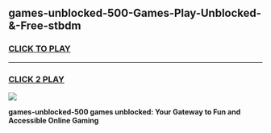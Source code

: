 
## games-unblocked-500-Games-Play-Unblocked-&-Free-stbdm
<h3>
<a href="https://premium76.site?title=games-unblocked-500&ref=24A">CLICK TO PLAY</a></h3>
<hr>

<h3>
<a href="https://premium76.site?title=games-unblocked-500&ref=24A">CLICK 2 PLAY</a>
  
</h3>

<a href="https://premium76.site?title=games-unblocked-500&ref=24A"><img src="https://clearcache.store/games.png"></a>


**games-unblocked-500 games unblocked: Your Gateway to Fun and Accessible Online Gaming**
